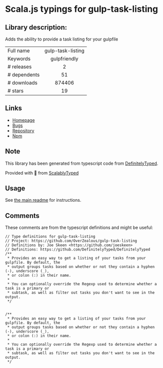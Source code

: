
# Scala.js typings for gulp-task-listing


## Library description:
Adds the ability to provide a task listing for your gulpfile

|                    |                 |
| ------------------ | :-------------: |
| Full name          | gulp-task-listing |
| Keywords           | gulpfriendly |
| # releases         | 2 |
| # dependents       | 51 |
| # downloads        | 874406 |
| # stars            | 19 |

## Links
- [Homepage](https://github.com/OverZealous/gulp-task-listing)
- [Bugs](https://github.com/OverZealous/gulp-task-listing/issues)
- [Repository](https://github.com/OverZealous/gulp-task-listing)
- [Npm](https://www.npmjs.com/package/gulp-task-listing)
    


## Note
This library has been generated from typescript code from [DefinitelyTyped](https://definitelytyped.org).

Provided with :purple_heart: from [ScalablyTyped](https://github.com/oyvindberg/ScalablyTyped)

## Usage
See [the main readme](../../readme.md) for instructions.

## Comments

These comments are from the typescript definitions and might be useful:
```
// Type definitions for gulp-task-listing
// Project: https://github.com/OverZealous/gulp-task-listing
// Definitions by: Joe Skeen <https://github.com/joeskeen>
// Definitions: https://github.com/DefinitelyTyped/DefinitelyTyped
/** 
 * Provides an easy way to get a listing of your tasks from your gulpfile. By default, the 
 * output groups tasks based on whether or not they contain a hyphen (-), underscore (_), 
 * or colon (:) in their name.
 * 
 * You can optionally override the Regexp used to determine whether a task is a primary or 
 * subtask, as well as filter out tasks you don't want to see in the output.
 */


/** 
 * Provides an easy way to get a listing of your tasks from your gulpfile. By default, the 
 * output groups tasks based on whether or not they contain a hyphen (-), underscore (_), 
 * or colon (:) in their name.
 * 
 * You can optionally override the Regexp used to determine whether a task is a primary or 
 * subtask, as well as filter out tasks you don't want to see in the output.
 */

```

